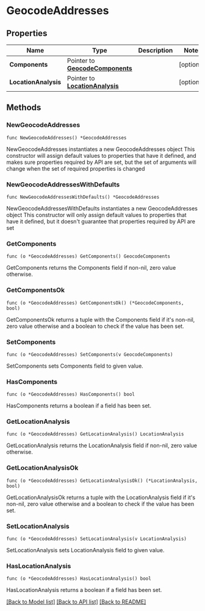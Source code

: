 # GeocodeAddresses

## Properties

Name | Type | Description | Notes
------------ | ------------- | ------------- | -------------
**Components** | Pointer to [**GeocodeComponents**](GeocodeComponents.md) |  | [optional] 
**LocationAnalysis** | Pointer to [**LocationAnalysis**](LocationAnalysis.md) |  | [optional] 

## Methods

### NewGeocodeAddresses

`func NewGeocodeAddresses() *GeocodeAddresses`

NewGeocodeAddresses instantiates a new GeocodeAddresses object
This constructor will assign default values to properties that have it defined,
and makes sure properties required by API are set, but the set of arguments
will change when the set of required properties is changed

### NewGeocodeAddressesWithDefaults

`func NewGeocodeAddressesWithDefaults() *GeocodeAddresses`

NewGeocodeAddressesWithDefaults instantiates a new GeocodeAddresses object
This constructor will only assign default values to properties that have it defined,
but it doesn't guarantee that properties required by API are set

### GetComponents

`func (o *GeocodeAddresses) GetComponents() GeocodeComponents`

GetComponents returns the Components field if non-nil, zero value otherwise.

### GetComponentsOk

`func (o *GeocodeAddresses) GetComponentsOk() (*GeocodeComponents, bool)`

GetComponentsOk returns a tuple with the Components field if it's non-nil, zero value otherwise
and a boolean to check if the value has been set.

### SetComponents

`func (o *GeocodeAddresses) SetComponents(v GeocodeComponents)`

SetComponents sets Components field to given value.

### HasComponents

`func (o *GeocodeAddresses) HasComponents() bool`

HasComponents returns a boolean if a field has been set.

### GetLocationAnalysis

`func (o *GeocodeAddresses) GetLocationAnalysis() LocationAnalysis`

GetLocationAnalysis returns the LocationAnalysis field if non-nil, zero value otherwise.

### GetLocationAnalysisOk

`func (o *GeocodeAddresses) GetLocationAnalysisOk() (*LocationAnalysis, bool)`

GetLocationAnalysisOk returns a tuple with the LocationAnalysis field if it's non-nil, zero value otherwise
and a boolean to check if the value has been set.

### SetLocationAnalysis

`func (o *GeocodeAddresses) SetLocationAnalysis(v LocationAnalysis)`

SetLocationAnalysis sets LocationAnalysis field to given value.

### HasLocationAnalysis

`func (o *GeocodeAddresses) HasLocationAnalysis() bool`

HasLocationAnalysis returns a boolean if a field has been set.


[[Back to Model list]](../README.md#documentation-for-models) [[Back to API list]](../README.md#documentation-for-api-endpoints) [[Back to README]](../README.md)


